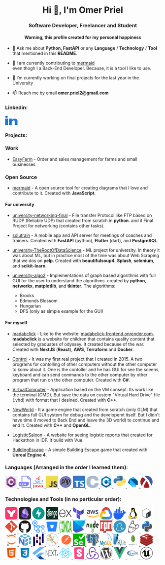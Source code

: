 <h1 align="center">Hi 👋, I'm Omer Priel</h1>

<h3 align="center">Software Developer, Freelancer and Student</h3>

<h4 align="center">Warning, this profile created for my personal happiness</h4>

- 💬 Ask me about **Python, FastAPI** or any **Language** / **Technology** / **Tool** that mentioned in this **README**.

- 🌱 I am currently contributing to [mermaid](https://mermaid.js.org/) \
even thogh I a Back-End Developer. Because, it is a tool I like to use.

- 🔭 I’m currently working on final projects for the last year in the University

- 📫 Reach me by email **omer.priel2@gmail.com**

### Linkedin:
<p align="left">
  <a href="https://www.linkedin.com/in/omer-priel/" target="_blank">
    <img align="center" src="./icons/linked.svg" alt="omer-priel" height="30" width="40" />
  </a>
</p>

### Projects:

### Work

- [EasyFarm](http://easyfarm.co.il/) - Order and sales management for farms and small businesses

### Open Source

- [mermaid](https://github.com/mermaid-js/mermaid) - A open source tool for creating diagrams that I love and contribute to it. Created with **JavaScript**.

#### For university

- [university-networking-final](https://github.com/omer-priel/university-networking-final) - File transfer Protocol like FTP based on RUDP (Reliable UDP) that created from scratch in **python**. and it Final Project for networking (contains other tasks).

- [solutrain](https://github.com/omer-priel/solutrain) - A mobile app and API server for meetings of coaches and trainers. Created with **FastAPI** (python), **Flutter** (dart), and **PostgreSQL**.

- [university-TheRootOfDataScience](https://github.com/omer-priel/university-TheRootOfDataScience) - ML project for university. In theory it was about ML, but in practice most of the time was about Web Scraping that we dos on **yelp**. Created with **beautifulsoup4**, **Splash**, **selenium**, and **scikit-learn**.

- [university-algo2](https://github.com/omer-priel/university-algo2) - Implementations of graph based algorithms with full GUI for the user to understand the algorithms. created by **python**, **networkx**, **matplotlib**, and **tkinter**. The algorithms:
  * Brooks
  * Edmonds Blossom
  * Hungarian
  * DFS (only as simple example for the GUI)

#### For myself

- [madabclick](https://github.com/omer-priel/madabclick) - Like to the website: [madabclick-frontend.onrender.com](https://madabclick-frontend.onrender.com). **madabclick** is a website for children that contains quality content that selected by graduates of odyssey. It created because of the war. Created with **NextJS** (**React**), **AWS**, **Terraform** and **Docker**.

- [Control](https://github.com/omer-priel/Control) - It was my first real project that I created in 2015. A two programs for contolling of other computers without the other computer to konw about it. One is the contoller and he has GUI for see the sceens, keyboard and can send commands to the other computer by other program that run on the other computer. Created with **C#**. 

- [VirtualComputer](https://github.com/omer-priel/VirtualComputer) - Application based on the VM consept. Its work like the terminal (CMD), But save the data on custom "Virtual Hard Drive" file (.vhd) with format that I desined. Created with **C++**.

- [NewWorld](https://github.com/omer-priel/NewWorld) - It a game engine that created from scratch (only GLM) that contains full GUI system for debug and the developemt itself. But I didn't have time (I moved to Back End and leave the 3D world) to continue and end it. Created with **C++** and **OpenGL**.

- [LogisticSaloon](https://github.com/omer-priel/LogisticSaloon) - A website for seeing logistic reports that created for Hackathon in IDF. It build with Vue.

- [BuildingEscape](https://github.com/omer-priel/BuildingEscape) - A simple Building Escape game that created with **Unreal Engine 4**.

### Languages (Arranged in the order I learned them):
<p>
  <a href="https://learn.microsoft.com/en-us/dotnet/csharp/tour-of-csharp/" target="_blank">
    <img src="./icons/CSharp.png" alt="C#" width="40" height="40" />
  </a>
  <a href="https://en.wikipedia.org/wiki/X86_assembly_language" target="_blank">
    <img src="./icons/asm.webp" alt="asm86" width="40" height="40" />
  </a>
  <a href="https://www.java.com/en/" target="_blank">
    <img src="./icons/Java.png" alt="Java" width="40" height="40" />
  </a>
  <a href="https://developer.mozilla.org/en-US/docs/Web/JavaScript" target="_blank">
    <img src="./icons/JavaScript.png" alt="JavaScript" width="40" height="40" />
  </a>
  <a href="https://www.php.net/" target="_blank">
    <img src="./icons/php.svg" alt="PHP" width="40" height="40" />
  </a>
  <a href="https://www.typescriptlang.org/" target="_blank">
    <img src="./icons/TypeScript.svg" alt="TypeScript" width="40" height="40" />
  </a>
  <a href="https://en.wikipedia.org/wiki/C_(programming_language)" target="_blank">
    <img src="./icons/C.png" alt="C" width="40" height="40" />
  </a>
  <a href="https://cplusplus.com/" target="_blank">
    <img src="./icons/C++.png" alt="C++" width="40" height="40" />
  </a>
  <a href="https://www.python.org/" target="_blank">
    <img src="./icons/python.png" alt="python" width="40" height="40" />
  </a>
  <a href="https://dart.dev/" target="_blank">
    <img src="./icons/Dart.svg" alt="Dart" width="40" height="40" />
  </a>
  <a href="https://racket-lang.org/" target="_blank">
    <img src="./icons/Racket.svg" alt="Racket" width="40" height="40" />
  </a>
</p>


### Technologies and Tools (in no particular order):
<p>
  <a href="https://mermaid.js.org/" target="_blank">
    <img src="./icons/mermaid.svg" alt="mermaid" width="40" height="40" />
  </a>
  <a href="https://obsidian.md/" target="_blank">
    <img src="./icons/Obsidian.svg" alt="Obsidian" width="40" height="40" />
  </a>
  <a href="https://fastapi.tiangolo.com/" target="_blank">
    <img src="./icons/FastAPI.svg" alt="FastAPI" width="40" height="40" />
  </a>
  <a href="https://www.djangoproject.com/" target="_blank">
    <img src="./icons/django.svg" alt="django" width="40" height="40" />
  </a>
  <a href="https://expressjs.com/" target="_blank">
    <img src="./icons/Express.png" alt="Express" width="40" height="40" />
  </a>
  <a href="https://www.terraform.io/" target="_blank">
    <img src="./icons/terraform.svg" alt="terraform" width="40" height="40" />
  </a>
  <a href="https://aws.amazon.com/" target="_blank">
    <img src="./icons/aws.svg" alt="AWS" width="40" height="40" />
  </a>
  <a href="https://cloud.google.com/" target="_blank">
    <img src="./icons/gcp.svg" alt="GCP" width="40" height="40" />
  </a>
  <a href="https://www.docker.com/" target="_blank">
    <img src="./icons/docker.svg" alt="docker" width="40" height="40" />
  </a>
  <a href="https://en.wikipedia.org/wiki/Linux" target="_blank">
    <img src="./icons/Linux.svg" alt="Linux" width="40" height="40" />
  </a>
  <a href="https://www.gnu.org/software/bash/" target="_blank">
    <img src="./icons/bash.png" alt="bash" width="40" height="40" />
  </a>
  <a href="https://git-scm.com/" target="_blank">
    <img src="./icons/git.svg" alt="git" width="40" height="40" />
  </a>
  <a href="https://github.com/" target="_blank">
    <img src="./icons/GitHub.svg" alt="GitHub" width="40" height="40" />
  <a href="https://github.com/features/actions" target="_blank">
    <img src="./icons/GitHub-Actions.svg" alt="GitHub Actions" width="40" height="40" />
  </a>
  <a href="https://bitbucket.org/" target="_blank">
    <img src="./icons/bitbucket.png" alt="bitbucket" width="40" height="40" />
  </a>
  <a href="https://docs.conda.io/en/latest/" target="_blank">
    <img src="./icons/conda.svg" alt="conda" width="40" height="40" />
  </a>
  <a href="https://python-poetry.org/" target="_blank">
    <img src="./icons/poetry.svg" alt="poetry" width="40" height="40" />
  </a>
  <a href="https://nodejs.org/en" target="_blank">
    <img src="./icons/NodeJS.svg" alt="NodeJS" width="40" height="40" />
  </a>
  <a href="https://www.npmjs.com/" target="_blank">
    <img src="./icons/npm.svg" alt="npm" width="40" height="40" />
  </a>
  <a href="https://yarnpkg.com/" target="_blank">
    <img src="./icons/Yarn.svg" alt="Yarn" width="40" height="40" />
  </a>
  <a href="https://editorconfig.org/" target="_blank">
    <img src="./icons/EditorConfig.png" alt="EditorConfig" width="40" height="40" />
  </a>
  <a href="https://mypy-lang.org/" target="_blank">
    <img src="./icons/mypy.jpeg" alt="mypy" width="40" height="40" />
  </a>
  <a href="https://jupyter.org/" target="_blank">
    <img src="./icons/jupyter.svg" alt="jupyter" width="40" height="40" />
  </a>
  <a href="https://numpy.org/" target="_blank">
    <img src="./icons/NumPy.svg" alt="NumPy" width="40" height="40" />
  </a>
  <a href="https://pandas.pydata.org/" target="_blank">
    <img src="./icons/pandas.svg" alt="pandas" width="40" height="40" />
  </a>
  <a href="https://matplotlib.org/" target="_blank">
    <img src="./icons/matplotlib.svg" alt="matplotlib" width="40" height="40" />
  </a>
  <a href="https://www.postman.com/" target="_blank">
    <img src="./icons/Postman.svg" alt="Postman" width="40" height="40" />
  </a>
  <a href="https://www.selenium.dev/" target="_blank">
    <img src="./icons/Selenium.png" alt="Selenium" width="40" height="40" />
  </a>
  <a href="https://www.postgresql.org/" target="_blank">
    <img src="./icons/PostgreSQL.svg" alt="PostgreSQL" width="40" height="40" />
  </a>
  <a href="https://www.mysql.com/" target="_blank">
    <img src="./icons/MySQL.svg" alt="MySQL" width="40" height="40" />
  </a>
  <a href="https://www.sqlite.org/index.html" target="_blank">
    <img src="./icons/SQLite.svg" alt="SQLite" width="40" height="40" />
  </a>
  <a href="https://www.mongodb.com/" target="_blank">
    <img src="./icons/MongoDB.svg" alt="MongoDB" width="40" height="40" />
  </a>
  <a href="https://redis.io/" target="_blank">
    <img src="./icons/redis.svg" alt="redis" width="40" height="40" />
  </a>
  <a href="https://developer.mozilla.org/en-US/docs/Web/HTML" target="_blank">
    <img src="./icons/html.svg" alt="HTML" width="40" height="40" />
  </a>
  <a href="https://developer.mozilla.org/en-US/docs/Web/CSS" target="_blank">
    <img src="./icons/css.svg" alt="CSS" width="40" height="40" />
  </a>
  <a href="https://flutter.dev/" target="_blank">
    <img src="./icons/Flutter.svg" alt="Flutter" width="40" height="40" />
  </a>
  <a href="https://nextjs.org/" target="_blank">
    <img src="./icons/NextJS.svg" alt="NextJS" width="40" height="40" />
  </a>
  <a href="https://react.dev/" target="_blank">
    <img src="./icons/React.svg" alt="React" width="40" height="40" />
  </a>
  <a href="https://storybook.js.org/" target="_blank">
    <img src="./icons/Storybook.svg" alt="Storybook" width="40" height="40" />
  </a>
  <a href="https://redux.js.org/" target="_blank">
    <img src="./icons/Redux.svg" alt="Redux" width="40" height="40" />
  </a>
  <a href="https://wordpress.org/" target="_blank">
    <img src="./icons/WordPress.svg" alt="WordPress" width="40" height="40" />
  </a>
  <a href="https://vuejs.org/" target="_blank">
    <img src="./icons/Vue.svg" alt="Vue" width="40" height="40" />
  </a>
  <a href="https://www.opengl.org/" target="_blank">
    <img src="./icons/OpenGL.svg" alt="OpenGL" width="40" height="40" />
  </a>
  <a href="https://www.unrealengine.com/en-US" target="_blank">
    <img src="./icons/Unreal.svg" alt="Unreal" width="40" height="40" />
  </a>
</p>
